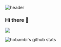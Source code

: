 ![header](https://capsule-render.vercel.app/api?type=wave&color=auto&height=300&section=header&text=sunny%20github🌞&fontSize=90)

### Hi there 👋

<img src="https://img.shields.io/badge/java-007396?style=for-the-badge&logo=java&logoColor=white">

<!--
**hobambi/hobambi** is a ✨ _special_ ✨ repository because its `README.md` (this file) appears on your GitHub profile.

Here are some ideas to get you started:

- 🔭 I’m currently working on ...
- 🌱 I’m currently learning ...
- 👯 I’m looking to collaborate on ...
- 🤔 I’m looking for help with ...
- 💬 Ask me about ...
- 📫 How to reach me: ...
- 😄 Pronouns: ...
- ⚡ Fun fact: ...
-->


![hobambi's github stats](https://github-readme-stats.vercel.app/api?username=hobambi&show_icons=true)

